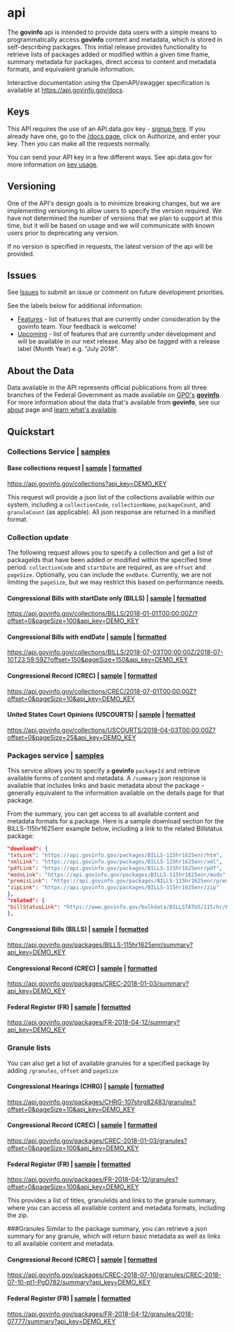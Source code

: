 # api

The **govinfo** api is intended to provide data users with a simple means to programmatically access **govinfo** content and metadata, which is stored in self-describing packages. This initial release provides functionality to retrieve lists of packages added or modified within a given time frame, summary metadata for packages, direct access to content and metadata formats, and equivalent granule information.

Interactive documentation using the OpenAPI/swagger specification is available at https://api.govinfo.gov/docs.

## Keys

This API requires the use of an API.data.gov key - [signup here](https://api.data.gov/signup/). If you already have one, go to the [/docs page](https://api.govinfo.gov/docs), click on Authorize, and enter your key. Then you can make all the requests normally.

You can send your API key in a few different ways. See api.data.gov for more information on [key usage](https://api.data.gov/docs/api-key/).

## Versioning

One of the API's design goals is to minimize breaking changes, but we are implementing versioning to allow users to specify the version required. We have not determined the number of versions that we plan to support at this time, but it will be based on usage and we will communicate with known users prior to deprecating any version.

If no version is specified in requests, the latest version of the api will be provided.

## Issues

See [Issues](https://github.com/usgpo/api/issues) to submit an issue or comment on future development priorities.

See the labels below for additional information:

- [Features](https://github.com/usgpo/api/labels/Features) - list of features that are currently under consideration by the govinfo team. Your feedback is welcome!
- [Upcoming](https://github.com/usgpo/api/labels/Upcoming) - list of features that are currently under development and will be available in our next release. May also be tagged with a release label (Month Year) e.g. "July 2018".

## About the Data

Data available in the API represents official publications from all three branches of the Federal Government as made available on [GPO's](https://www.gpo.gov) [**govinfo**](https://www.govinfo.gov). For more information about the data that's available from **govinfo**, see our [about](https://www.govinfo.gov/about) page and [learn what's available](https://www.govinfo.gov/help/whats-available).

## Quickstart

### Collections Service | [samples](/samples/collections/)

#### Base collections request | [sample](/samples/collections/collections.json) | [formatted](/samples/collections/collections-formatted.json)

https://api.govinfo.gov/collections?api_key=DEMO_KEY

This request will provide a json list of the collections available within our system, including a `collectionCode`, `collectionName`, `packageCount`, and `granuleCount` (as applicable). All json response are returned in a minified format.

### Collection update

The following request allows you to specify a collection and get a list of packageIds that have been added or modified within the specified time period. `collectionCode` and `startDate` are required, as are `offset` and `pageSize`. Optionally, you can include the `endDate`. Currently, we are not limiting the `pageSize`, but we may restrict this based on performance needs.

#### Congressional Bills with startDate only (BILLS) | [sample](/samples/collections/BILLS-sample.json) | [formatted](/samples/collections/BILLS-sample-formatted.json)

https://api.govinfo.gov/collections/BILLS/2018-01-01T00:00:00Z/?offset=0&pageSize=100&api_key=DEMO_KEY

#### Congressional Bills with endDate | [sample](/samples/collections/BILLS-sample-endDate.json) | [formatted](/samples/collections/BILLS-sample-endDate-formatted.json)

https://api.govinfo.gov/collections/BILLS/2018-07-03T00:00:00Z/2018-07-10T23:59:59Z?offset=150&pageSize=150&api_key=DEMO_KEY

#### Congressional Record (CREC) | [sample](/samples/collections/CREC-sample.json) | [formatted](/samples/collections/CREC-sample-formatted.json)

https://api.govinfo.gov/collections/CREC/2018-07-01T00:00:00Z?offset=0&pageSize=10&api_key=DEMO_KEY

#### United States Court Opinions (USCOURTS) | [sample](/samples/collections/USCOURTS-sample.json) | [formatted](/samples/collections/USCOURTS-sample-formatted.json)

https://api.govinfo.gov/collections/USCOURTS/2018-04-03T00:00:00Z?offset=0&pageSize=25&api_key=DEMO_KEY

### Packages service | [samples](/samples/packages/)

This service allows you to specify a **govinfo** `packageId` and retrieve available forms of content and metadata. A `/summary` json response is available that includes links and basic metadata about the package - generally equivalent to the information available on the details page for that package.

From the summary, you can get access to all available content and metadata formats for a package. Here is a sample download section for the BILLS-115hr1625enr example below, including a link to the related Billstatus package:

```json
"download": {
"txtLink": "https://api.govinfo.gov/packages/BILLS-115hr1625enr/htm",
"xmlLink": "https://api.govinfo.gov/packages/BILLS-115hr1625enr/xml",
"pdfLink": "https://api.govinfo.gov/packages/BILLS-115hr1625enr/pdf",
"modsLink": "https://api.govinfo.gov/packages/BILLS-115hr1625enr/mods",
"premisLink": "https://api.govinfo.gov/packages/BILLS-115hr1625enr/premis",
"zipLink": "https://api.govinfo.gov/packages/BILLS-115hr1625enr/zip"
},
"related": {
"billStatusLink": "https://www.govinfo.gov/bulkdata/BILLSTATUS/115/hr/BILLSTATUS-115hr1625.xml"
},
```

#### Congressional Bills (BILLS) | [sample](/samples/packages/BILLS-115hr1625enr-summary.json) | [formatted](/samples/packages/BILLS-115hr1625enr-summary-formatted.json)

https://api.govinfo.gov/packages/BILLS-115hr1625enr/summary?api_key=DEMO_KEY

#### Congressional Record (CREC) | [sample](/samples/packages/CREC-2018-01-03-summary.json) | [formatted](/samples/packages/CREC-2018-01-03-summary-formatted.json)

https://api.govinfo.gov/packages/CREC-2018-01-03/summary?api_key=DEMO_KEY

#### Federal Register (FR) | [sample](/samples/packages/FR-2018-04-12-summary.json) | [formatted](/samples/packages/FR-2018-04-12-summary-formatted.json)

https://api.govinfo.gov/packages/FR-2018-04-12/summary?api_key=DEMO_KEY

### Granule lists

You can also get a list of available granules for a specified package by adding `/granules`, `offset` and `pageSize`

#### Congressional Hearings (CHRG) | [sample](/samples/packages/granules/CHRG-107shrg82483-granules.json) | [formatted](/samples/packages/granules/CHRG-107shrg82483-granules.json)

https://api.govinfo.gov/packages/CHRG-107shrg82483/granules?offset=0&pageSize=10&api_key=DEMO_KEY

#### Congressional Record (CREC) | [sample](/samples/packages/granules/CREC-2018-01-03-granules.json) | [formatted](/samples/packages/granules/CREC-2018-01-03-granules.json)

https://api.govinfo.gov/packages/CREC-2018-01-03/granules?offset=0&pageSize=100&api_key=DEMO_KEY

#### Federal Register (FR)  | [sample](/samples/packages/granules/FR-2018-04-12-granules.json) | [formatted](/samples/packages/granules/CREC-2018-01-03-granules.json)

https://api.govinfo.gov/packages/FR-2018-04-12/granules?offset=0&pageSize=100&api_key=DEMO_KEY

This provides a list of titles, granuleIds and links to the granule summary, where you can access all available content and metadata formats, including the zip.

###Granules
Similar to the package summary, you can retrieve a json summary for any granule, which will return basic metadata as well as links to all available content and metadata.

#### Congressional Record (CREC) | [sample](/samples/packages/granules/CREC-2018-03-01-pt1-PgD211-granule-summary.json) | [formatted](/samples/packages/granules/CREC-2018-03-01-pt1-PgD211-granule-summary-formatted.json)

https://api.govinfo.gov/packages/CREC-2018-07-10/granules/CREC-2018-07-10-pt1-PgD782/summary?api_key=DEMO_KEY

#### Federal Register (FR) | [sample](/samples/packages/granules/FR-2018-04-12_2018-07777-granule-summary.json) | [formatted](/samples/packages/granules/FR-2018-04-12_2018-07777-granule-summary-formatted.json)

https://api.govinfo.gov/packages/FR-2018-04-12/granules/2018-07777/summary?api_key=DEMO_KEY
